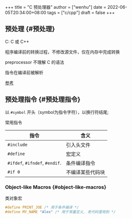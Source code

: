 +++
title = "C 预处理器"
author = ["wenhu"]
date = 2022-06-05T20:34:00+08:00
tags = ["c/cpp"]
draft = false
+++

## 预处理 {#预处理}

C: C 或 C++

程序编译前的转换过程，不修改源文件，仅在内存中完成转换

preprocessor 不理解 C 的语法

指令在编译前被解析

[参考](https://www.learncpp.com/cpp-tutorial/introduction-to-the-preprocessor/)


## 预处理指令 {#预处理指令}

以 `#symbol` 开头（symbol为指令字符），以换行符结尾;

常用指令

| 指令                           | 含义     |
|------------------------------|--------|
| `#include`                     | 引入头文件 |
| `#define`                      | 宏定义   |
| `#ifdef`, `#ifndef`, `#endif`. | 条件编译指令 |
| `#if 0`                        | 不编译某些代码块 |


### Object-like Macros {#object-like-macros}

类对象宏

```c
#define PRINT_JOE /* 用于条件编译 */
#define MY_NAME "Alex" /* 用于常量定义, 老代码里用到 */
```
